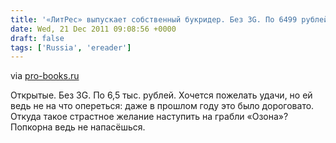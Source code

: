```yaml
---
title: '«ЛитРес» выпускает собственный букридер. Без 3G. По 6499 рублей'
date: Wed, 21 Dec 2011 09:08:56 +0000
draft: false
tags: ['Russia', 'ereader']
---
```


via [pro-books.ru](http://pro-books.ru/news/3/8421#.TvGdZu4Yz5A.twitter)

Открытые. Без 3G. По 6,5 тыс. рублей. Хочется пожелать удачи, но ей ведь не на что опереться: даже в прошлом году это было дороговато. Откуда такое страстное желание наступить на грабли «Озона»? Попкорна ведь не напасёшься.